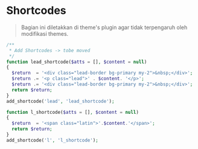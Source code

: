 # Shortcodes

> Bagian ini diletakkan di theme's plugin agar tidak terpengaruh oleh modifikasi themes.

``` php
/**
 * Add Shortcodes -> tobe moved
 */
function lead_shortcode($atts = [], $content = null)
{
  $return  = '<div class="lead-border bg-primary my-2">&nbsp;</div>';  
  $return .= '<p class="lead">' . $content. '</p>';
  $return .= '<div class="lead-border bg-primary my-2">&nbsp;</div>';  
  return $return;
}
add_shortcode('lead', 'lead_shortcode');

function l_shortcode($atts = [], $content = null)
{
  $return  = '<span class="latin">'.$content.'</span>';  
  return $return;
}
add_shortcode('l', 'l_shortcode');

```
